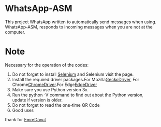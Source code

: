 # WhatsApp-ASM

This project WhatsApp written to automatically send messages when using.
WhatsApp-ASM, responds to incoming messages when you are not at the computer.

# Note

Necessary for the operation of the codes:

1. Do not forget to install [Selenium](https://pypi.python.org/pypi/selenium) and Selenium visit the page.
2. Install the required driver packages.For Mozilla[GeckoDriver](https://github.com/mozilla/geckodriver/releases), For Chrome[ChromeDriver](https://sites.google.com/a/chromium.org/chromedriver/downloads).For Edge[EdgeDriver](https://developer.microsoft.com/en-us/microsoft-edge/tools/webdriver/)
3. Make sure you use Python version 3x. 
4. Run the python -V command to find out about the Python version, update if version is older.
5. Do not forget to read the one-time QR Code
6. Good uses

thank for [EmreDavut](https://github.com/emredavut/)
